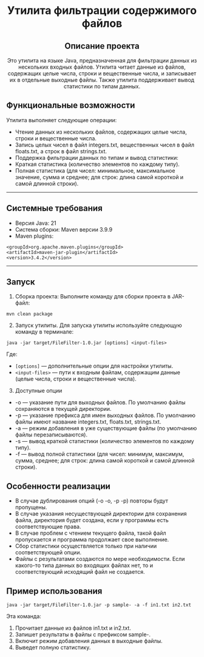 <div align="center">
  <h1>
    Утилита фильтрации содержимого файлов
  </h1>
  <h2>
    Описание проекта
  </h2>
  <p>
    Это утилита на языке Java, предназначенная для фильтрации данных из нескольких входных файлов. Утилита читает данные из файлов, 
содержащих целые числа, строки и вещественные числа, и записывает их в отдельные выходные файлы. Также утилита поддерживает вывод статистики по типам данных.
  </p>
</div>

## Функциональные возможности

Утилита выполняет следующие операции:

- Чтение данных из нескольких файлов, содержащих целые числа, строки и вещественные числа.
- Запись целых чисел в файл integers.txt, вещественных чисел в файл floats.txt, а строк в файл strings.txt.
- Поддержка фильтрации данных по типам и вывод статистики:
- Краткая статистика (количество элементов по каждому типу).
- Полная статистика (для чисел: минимальное, максимальное значение, сумма и среднее; для строк: длина самой короткой и
  самой длинной строки).
***
## Системные требования

- Версия Java: 21
- Система сборки: Maven версии 3.9.9
- Maven plugins:

```
<groupId>org.apache.maven.plugins</groupId>
<artifactId>maven-jar-plugin</artifactId>
<version>3.4.2</version>
```
***
## Запуск

1. Сборка проекта:
Выполните команду для сборки проекта в JAR-файл:

```
mvn clean package
```

2. Запуск утилиты. 
Для запуска утилиты используйте следующую команду в терминале:

```
java -jar target/FileFilter-1.0.jar [options] <input-files> 
```

Где:
- `[options]` — дополнительные опции для настройки утилиты.
- `<input-files>` — пути к входным файлам, содержащим данные (целые числа, строки и вещественные числа).

3. Доступные опции

- -o <path> — указание пути для выходных файлов. По умолчанию файлы сохраняются в текущей директории.
- -p <prefix> — указание префикса для имен выходных файлов. По умолчанию файлы имеют название integers.txt, floats.txt,
  strings.txt.
- -a — режим добавления в уже существующие файлы (по умолчанию файлы перезаписываются).
- -s — вывод краткой статистики (количество элементов по каждому типу).
- -f — вывод полной статистики (для чисел: минимум, максимум, сумма, среднее; для строк: длина самой короткой и самой
  длинной строки).

## Особенности реализации

- В случае дублирования опций (-o -o, -p -p) повторы будут пропущены.
- В случае указания несуществующей директории для сохранения файла, директория будет создана, если у программы есть соответствующие права.
- В случае проблем с чтением текущего файла, такой файл пропускается и программа продолжает свое выполнение.
- Сбор статистики осуществляется только при наличии соответствующей опции.
- Файлы с результатами создаются по мере необходимости. Если какого-то типа данных во входящих файлах нет, то и соответствующий исходящий файл не создается.

## Пример использования

```
java -jar target/FileFilter-1.0.jar -p sample- -a -f in1.txt in2.txt
```

Эта команда:

1. Прочитает данные из файлов in1.txt и in2.txt.
2. Запишет результаты в файлы с префиксом sample-.
3. Включит режим добавления данных в выходные файлы.
4. Выведет полную статистику.